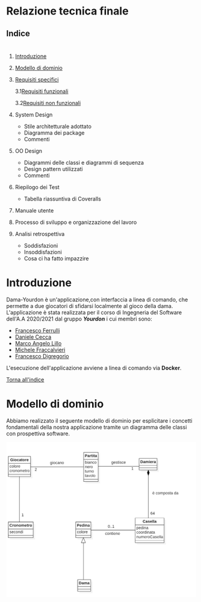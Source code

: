 # **Relazione tecnica finale**
## Indice
#

1. [Introduzione](#Introduzione)
2. [Modello di dominio](#Modello-di-dominio)
3. [Requisiti specifici](#Requisiti-specifici)
    
    3.1[Requisiti funzionali](##Requisiti-funzionali)
    
    3.2[Requisiti non funzionali](##Requisiti-non-funzionali)
    
4. System Design
    - Stile architetturale adottato
    - Diagramma dei package
    - Commenti
5. OO Design
    - Diagrammi delle classi e diagrammi di sequenza
    - Design pattern utilizzati
    - Commenti
6. Riepilogo dei Test
    - Tabella riassuntiva di Coveralls
7. Manuale utente
8. Processo di sviluppo e organizzazione del lavoro
9. Analisi retrospettiva
    - Soddisfazioni 
    - Insoddisfazioni
    - Cosa ci ha fatto impazzire

# Introduzione
Dama-Yourdon è un'applicazione,con interfaccia a linea di comando, che permette a due giocatori di sfidarsi localmente 
al gioco della dama. L'applicazione è stata realizzata per il corso di Ingegneria del Software dell'A.A 2020/2021 dal gruppo **_Yourdon_** i cui membri sono:

- [Francesco Ferrulli](https://github.com/Ferru2000)
- [Daniele Cecca](https://github.com/DanieleCecca)
- [Marco Angelo Lillo](https://github.com/MarcoLillx)
- [Michele Fraccalvieri](https://github.com/Citrone16)
- [Francesco Digregorio](https://github.com/FDigre)

 L'esecuzione dell'applicazione avviene a linea di comando via **Docker**.

[Torna all'indice](##Indice)

# Modello di dominio
Abbiamo realizzato il seguente modello di dominio per esplicitare i concetti fondamentali della nostra applicazione 
tramite un diagramma delle classi con prospettiva software.

<center><img src = "./drawings/modello di dominio.png" alt = "modello di dominio"></center>


 <br><br>

